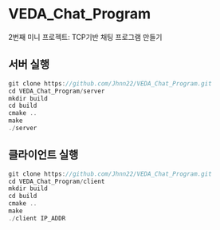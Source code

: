 # VEDA_Chat_Program
2번째 미니 프로젝트: TCP기반 채팅 프로그램 만들기

## 서버 실행
```c
git clone https://github.com/Jhnn22/VEDA_Chat_Program.git
cd VEDA_Chat_Program/server
mkdir build
cd build
cmake ..
make
./server
```

## 클라이언트 실행
```c
git clone https://github.com/Jhnn22/VEDA_Chat_Program.git
cd VEDA_Chat_Program/client
mkdir build
cd build
cmake ..
make
./client IP_ADDR
```
